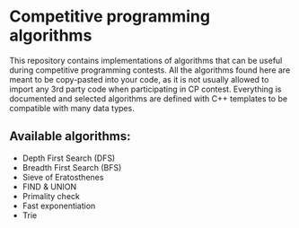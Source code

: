 # Competitive programming algorithms

This repository contains implementations of algorithms that can be useful during competitive programming contests. All the algorithms found here are meant to be copy-pasted into your code, as it is not usually allowed to import any 3rd party code when participating in CP contest. Everything is documented and selected algorithms are defined with C++ templates to be compatible with many data types.

## Available algorithms:
- Depth First Search (DFS)
- Breadth First Search (BFS)
- Sieve of Eratosthenes
- FIND & UNION
- Primality check
- Fast exponentiation
- Trie
